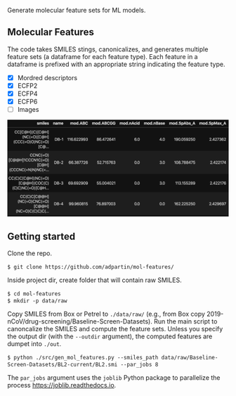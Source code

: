 Generate molecular feature sets for ML models.

## Molecular Features
The code takes SMILES stings, canonicalizes, and generates multiple feature sets (a dataframe for each feature type). Each feature in a dataframe is prefixed with an appropriate string indicating the feature type.
- [x] Mordred descriptors
- [x] ECFP2
- [x] ECFP4
- [x] ECFP6
- [ ] Images

<img src="images/smi-desc-df.png" alt="drawing" height="220"/>

## Getting started
Clone the repo.
```shell
$ git clone https://github.com/adpartin/mol-features/
```

Inside project dir, create folder that will contain raw SMILES.
```shell
$ cd mol-features
$ mkdir -p data/raw
```

Copy SMILES from Box or Petrel to `./data/raw/` (e.g., from Box copy 2019-nCoV/drug-screening/Baseline-Screen-Datasets).
Run the main script to canoncalize the SMILES and compute the feature sets. Unless you specify the output dir (with the `--outdir` argument), the computed features are dumpet into `./out`.
```shell
$ python ./src/gen_mol_features.py --smiles_path data/raw/Baseline-Screen-Datasets/BL2-current/BL2.smi --par_jobs 8
```

The `par_jobs` argument uses the `joblib` Python package to parallelize the process https://joblib.readthedocs.io.



<!-- The original Mordred descriptors are stored in Box `2019-nCoV/drug-screening/ena+db.desc.gz`. This file requires some pre-processing (duplicates, bad rows, NaNs, casting). This needs to be done only once. The clean version of the features (Enamine + DrugBank; 300K SMILES) can be found in Box `2019-nCoV/drug-screening/features/ena+db/ena+db.features.parquet`. If you need to generate the descriptors from the original file, follow the steps below. -->

<!-- - Clean and canonicalize smiles `ena+db.smi`. Use `src/ena+db/clean_smiles.py` (updated file is in `2019-nCoV/drug_screening/features/ena+db/ena+db.smi.can.csv`) 
- Clean descriptors `ena+db.desc`. Use `src/ena+db/clean_desc.py` (updated file is in `2019-nCoV/drug_screening/features/ena+db/ena+db.desc.parquet`)
<!-- - Merge smiles and descriptors using `src/ena+db/merge_smi_desc.py` (updated file is in `2019-nCoV/drug_screening/descriptors/ena+db/ena+db.smi.desc.parquet`)
 -->
<!-- - Merge smiles with descriptors and generate fingerprints from smiles (ECFP2, ECFP4, ECFP6). Use `src/ena+db/gen_fea_df.py` (updated file is in `2019-nCoV/drug_screening/features/ena+db/ena+db.features.parquet`)
